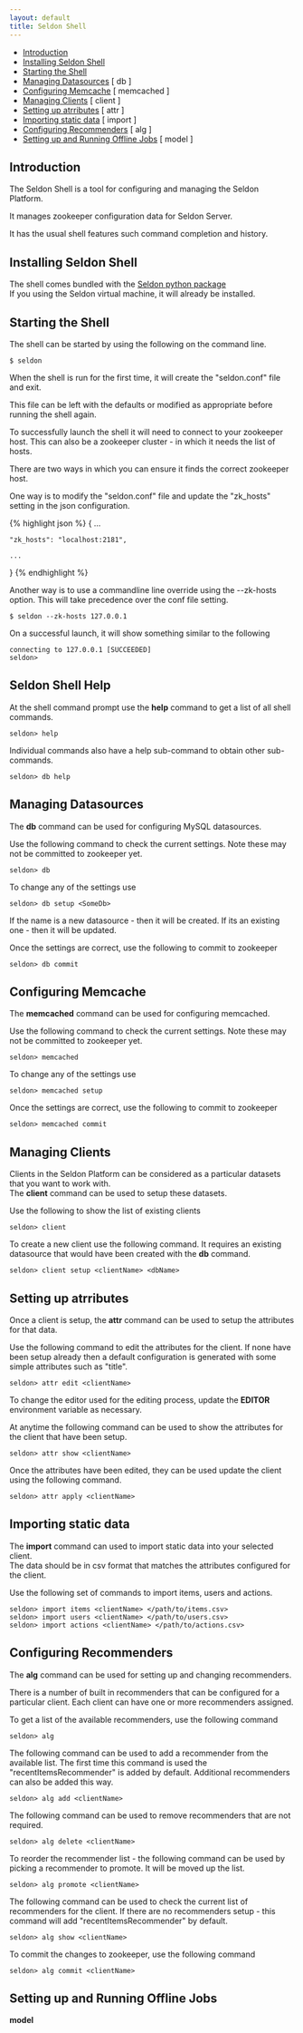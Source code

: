 ```yaml
---
layout: default
title: Seldon Shell
---
```

* [Introduction](#intro)
* [Installing Seldon Shell](#install)
* [Starting the Shell](#startup)
* [Managing Datasources](#db) [ db ]
* [Configuring Memcache](#memcached) [ memcached ]
* [Managing Clients](#client) [ client ]
* [Setting up atrributes](#attr) [ attr ]
* [Importing static data](#import) [ import ]
* [Configuring Recommenders](#alg) [ alg ]
* [Setting up and Running Offline Jobs](#model) [ model ]

## <a name="intro"></a>Introduction

The Seldon Shell is a tool for configuring and managing the Seldon Platform.

It manages zookeeper configuration data for Seldon Server.

It has the usual shell features such command completion and history.

## <a name="install"></a>Installing Seldon Shell

The shell comes bundled with the [Seldon python package](/python-package.html)  
If you using the Seldon virtual machine, it will already be installed.

## <a name="startup"></a>Starting the Shell

The shell can be started by using the following on the command line.

    $ seldon

When the shell is run for the first time, it will create the "seldon.conf" file and exit.

This file can be left with the defaults or modified as appropriate before running the shell again.

To successfully launch the shell it will need to connect to your zookeeper host. This can also be a zookeeper cluster - in which it needs the list of hosts.

There are two ways in which you can ensure it finds the correct zookeeper host.

One way is to modify the "seldon.conf" file and update the "zk_hosts" setting in the json configuration.

{% highlight json %}
{
    ...

    "zk_hosts": "localhost:2181",

    ...
}
{% endhighlight %}

Another way is to use a commandline line override using the --zk-hosts option. This will take precedence over the conf file setting.

    $ seldon --zk-hosts 127.0.0.1


On a successful launch, it will show something similar to the following

    connecting to 127.0.0.1 [SUCCEEDED]
    seldon>

## Seldon Shell Help

At the shell command prompt use the **help** command to get a list of all shell commands.

    seldon> help

Individual commands also have a help sub-command to obtain other sub-commands.

    seldon> db help

## <a name="db"></a>Managing Datasources

The **db** command can be used for configuring MySQL datasources.

Use the following command to check the current settings. Note these may not be committed to zookeeper yet.

    seldon> db

To change any of the settings use

    seldon> db setup <SomeDb>

If the <SomeDb> name is a new datasource - then it will be created. If its an existing one - then it will be updated.

Once the settings are correct, use the following to commit to zookeeper

    seldon> db commit

## <a name="memcached"></a>Configuring Memcache

The **memcached** command can be used for configuring memcached.

Use the following command to check the current settings. Note these may not be committed to zookeeper yet.

    seldon> memcached

To change any of the settings use

    seldon> memcached setup

Once the settings are correct, use the following to commit to zookeeper

    seldon> memcached commit

## <a name="client"></a>Managing Clients

Clients in the Seldon Platform can be considered as a particular datasets that you want to work with.  
The **client** command can be used to setup these datasets.

Use the following to show the list of existing clients

    seldon> client

To create a new client use the following command. It requires an existing datasource that would have been created with the **db** command.

    seldon> client setup <clientName> <dbName>


## <a name="attr"></a>Setting up atrributes

Once a client is setup, the **attr** command can be used to setup the attributes for that data.

Use the following command to edit the attributes for the client. If none have been setup already then a default configuration is generated with some simple attributes such as "title".

    seldon> attr edit <clientName>

To change the editor used for the editing process, update the **EDITOR** environment variable as necessary.

At anytime the following command can be used to show the attributes for the client that have been setup.

    seldon> attr show <clientName>

Once the attributes have been edited, they can be used update the client using the following command.

    seldon> attr apply <clientName>

## <a name="import"></a>Importing static data

The **import** command can used to import static data into your selected client.  
The data should be in csv format that matches the attributes configured for the client.

Use the following set of commands to import items, users and actions.

    seldon> import items <clientName> </path/to/items.csv>
    seldon> import users <clientName> </path/to/users.csv>
    seldon> import actions <clientName> </path/to/actions.csv>

## <a name="alg"></a>Configuring Recommenders

The **alg** command can be used for setting up and changing recommenders.

There is a number of built in recommenders that can be configured for a particular client.
Each client can have one or more recommenders assigned.


To get a list of the available recommenders, use the following command

    seldon> alg


The following command can be used to add a recommender from the available list. The first time this command is used the "recentItemsRecommender" is added by default.
Additional recommenders can also be added this way.

    seldon> alg add <clientName>

The following command can be used to remove recommenders that are not required.

    seldon> alg delete <clientName>

To reorder the recommender list - the following command can be used by picking a recommender to promote. It will be moved up the list.

    seldon> alg promote <clientName>

The following command can be used to check the current list of recommenders for the client. If there are no recommenders setup - this command will add "recentItemsRecommender" by default.

    seldon> alg show <clientName>

To commit the changes to zookeeper, use the following command

    seldon> alg commit <clientName>


## <a name="model"></a>Setting up and Running Offline Jobs

**model**

